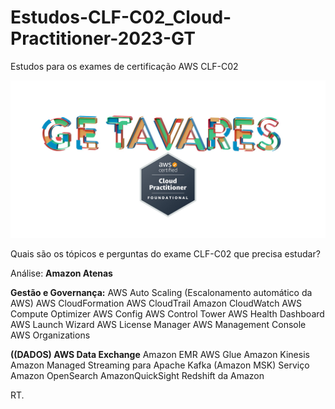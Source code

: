 # Estudos-CLF-C02_Cloud-Practitioner-2023-GT

Estudos  para os exames de  certificação AWS  CLF-C02


![ARTE_36-AWS-GE.T-2000X2000.jpg](ARTE_36-AWS-GE.T-2000X2000.jpg)

Quais são os tópicos e perguntas do exame CLF-C02 que precisa estudar? 


Análise:
**Amazon Atenas**

**Gestão e Governança:**
AWS Auto Scaling (Escalonamento automático da AWS)
AWS CloudFormation
AWS CloudTrail
Amazon CloudWatch
AWS Compute Optimizer
AWS Config
AWS Control Tower
AWS Health Dashboard
AWS Launch Wizard
AWS License Manager
AWS Management Console
AWS Organizations

**((DADOS) AWS Data Exchange**
Amazon EMR
AWS Glue
Amazon Kinesis
Amazon Managed Streaming para Apache Kafka (Amazon MSK)
Serviço Amazon OpenSearch
AmazonQuickSight
Redshift da Amazon




RT.






